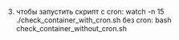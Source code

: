 3) чтобы запустить скрипт с cron: watch -n 15 ./check_container_with_cron.sh
   без cron: bash check_container_without_cron.sh
